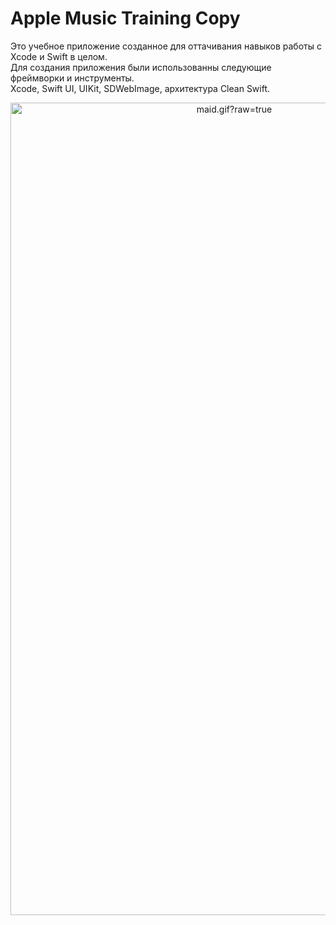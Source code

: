 # Apple Music Training Copy

Это учебное приложение созданное для оттачивания навыков работы с Xcode и Swift в целом.  
Для создания приложения были использованны следующие фреймворки и инструменты.  
Xcode, Swift UI, UIKit, SDWebImage, архитектура Clean Swift.

<div align="center">
  <img data-target="animated-image.replacedImage" alt="maid.gif?raw=true" class="AnimatedImagePlayer-animatedImage" src="https://github.com/Zimizig/AppleMusicTrainingCopy/blob/main/shortGif.gif" width="700" height="1300" style="display: block; opacity: 1;">
</div>
